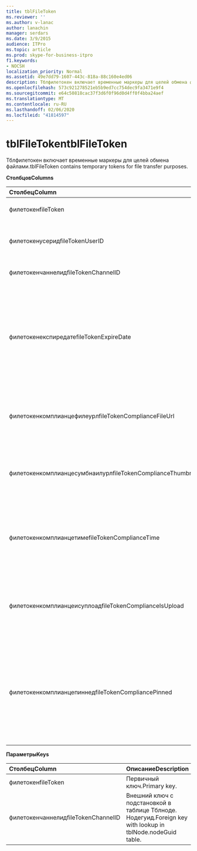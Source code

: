 ```yaml
---
title: tblFileToken
ms.reviewer: ''
ms.author: v-lanac
author: lanachin
manager: serdars
ms.date: 3/9/2015
audience: ITPro
ms.topic: article
ms.prod: skype-for-business-itpro
f1.keywords:
- NOCSH
localization_priority: Normal
ms.assetid: 49e7dd79-1607-443c-818a-88c160e4ed06
description: Тблфилетокен включает временные маркеры для целей обмена файлами.
ms.openlocfilehash: 573c921278521eb5b9ed7cc754dec9fa3471e9f4
ms.sourcegitcommit: e64c50818cac37f3d6f0f96d0d4ff0f4bba24aef
ms.translationtype: MT
ms.contentlocale: ru-RU
ms.lasthandoff: 02/06/2020
ms.locfileid: "41814597"
---
```

# <a name="tblfiletoken"></a><span data-ttu-id="4b1f9-103">tblFileToken</span><span class="sxs-lookup"><span data-stu-id="4b1f9-103">tblFileToken</span></span>
 
<span data-ttu-id="4b1f9-104">Тблфилетокен включает временные маркеры для целей обмена файлами.</span><span class="sxs-lookup"><span data-stu-id="4b1f9-104">tblFileToken contains temporary tokens for file transfer purposes.</span></span>
  
<span data-ttu-id="4b1f9-105">**Столбцов**</span><span class="sxs-lookup"><span data-stu-id="4b1f9-105">**Columns**</span></span>

|<span data-ttu-id="4b1f9-106">**Столбец**</span><span class="sxs-lookup"><span data-stu-id="4b1f9-106">**Column**</span></span>|<span data-ttu-id="4b1f9-107">**Тип**</span><span class="sxs-lookup"><span data-stu-id="4b1f9-107">**Type**</span></span>|<span data-ttu-id="4b1f9-108">**Описание**</span><span class="sxs-lookup"><span data-stu-id="4b1f9-108">**Description**</span></span>|
|:-----|:-----|:-----|
|<span data-ttu-id="4b1f9-109">филетокен</span><span class="sxs-lookup"><span data-stu-id="4b1f9-109">fileToken</span></span>  <br/> |<span data-ttu-id="4b1f9-110">nvarchar (50), NOT NULL</span><span class="sxs-lookup"><span data-stu-id="4b1f9-110">nvarchar (50), not null</span></span>  <br/> |<span data-ttu-id="4b1f9-111">Уникальный маркер (GUID).</span><span class="sxs-lookup"><span data-stu-id="4b1f9-111">Unique token (a GUID).</span></span>  <br/> |
|<span data-ttu-id="4b1f9-112">филетокенусерид</span><span class="sxs-lookup"><span data-stu-id="4b1f9-112">fileTokenUserID</span></span>  <br/> |<span data-ttu-id="4b1f9-113">int, NOT NULL</span><span class="sxs-lookup"><span data-stu-id="4b1f9-113">int, not null</span></span>  <br/> |<span data-ttu-id="4b1f9-114">Идентификатор участника, который передает файл.</span><span class="sxs-lookup"><span data-stu-id="4b1f9-114">ID of the principal that is transferring the file.</span></span>  <br/> |
|<span data-ttu-id="4b1f9-115">филетокенчаннелид</span><span class="sxs-lookup"><span data-stu-id="4b1f9-115">fileTokenChannelID</span></span>  <br/> |<span data-ttu-id="4b1f9-116">GUID, а не NULL</span><span class="sxs-lookup"><span data-stu-id="4b1f9-116">GUID, not null</span></span>  <br/> |<span data-ttu-id="4b1f9-117">GUID узла комнаты чата.</span><span class="sxs-lookup"><span data-stu-id="4b1f9-117">GUID of the chat room node.</span></span>  <br/> |
|<span data-ttu-id="4b1f9-118">филетокенекспиредате</span><span class="sxs-lookup"><span data-stu-id="4b1f9-118">fileTokenExpireDate</span></span>  <br/> |<span data-ttu-id="4b1f9-119">DateTime, NOT NULL</span><span class="sxs-lookup"><span data-stu-id="4b1f9-119">datetime, not null</span></span>  <br/> |<span data-ttu-id="4b1f9-120">Время окончания срока действия.</span><span class="sxs-lookup"><span data-stu-id="4b1f9-120">Expiration time.</span></span> <span data-ttu-id="4b1f9-121">(Срок действия токенов истекает через 30 минут, за исключением случаев, когда они закреплены (в этой статье описаны следующие описания).</span><span class="sxs-lookup"><span data-stu-id="4b1f9-121">(Tokens expire after 30 minutes, unless pinned (see the following descriptions in this column).</span></span>  <br/> |
|<span data-ttu-id="4b1f9-122">филетокенкомплианцефилеурл</span><span class="sxs-lookup"><span data-stu-id="4b1f9-122">fileTokenComplianceFileUrl</span></span>  <br/> |<span data-ttu-id="4b1f9-123">nvarchar(256)</span><span class="sxs-lookup"><span data-stu-id="4b1f9-123">nvarchar(256)</span></span>  <br/> |<span data-ttu-id="4b1f9-124">URL-адрес перенесенного файла (для использования службы соответствия требованиям).</span><span class="sxs-lookup"><span data-stu-id="4b1f9-124">URL of the transferred file (for Compliance service use).</span></span>  <br/> |
|<span data-ttu-id="4b1f9-125">филетокенкомплианцесумбнаилурл</span><span class="sxs-lookup"><span data-stu-id="4b1f9-125">fileTokenComplianceThumbnailUrl</span></span>  <br/> |<span data-ttu-id="4b1f9-126">nvarchar(256)</span><span class="sxs-lookup"><span data-stu-id="4b1f9-126">nvarchar(256)</span></span>  <br/> |<span data-ttu-id="4b1f9-127">URL-адрес миниатюры перенесенного файла (для использования службой соответствия требованиям).</span><span class="sxs-lookup"><span data-stu-id="4b1f9-127">URL of the thumbnail for the transferred file (for Compliance service use).</span></span>  <br/> |
|<span data-ttu-id="4b1f9-128">филетокенкомплианцетиме</span><span class="sxs-lookup"><span data-stu-id="4b1f9-128">fileTokenComplianceTime</span></span>  <br/> |<span data-ttu-id="4b1f9-129">datetime2</span><span class="sxs-lookup"><span data-stu-id="4b1f9-129">datetime2</span></span>  <br/> |<span data-ttu-id="4b1f9-130">Метка времени для фактической операции передачи файлов (для использования службой соответствия требованиям).</span><span class="sxs-lookup"><span data-stu-id="4b1f9-130">Timestamp for the actual file transfer operation (for Compliance service use).</span></span>  <br/> |
|<span data-ttu-id="4b1f9-131">филетокенкомплианцеисуплоад</span><span class="sxs-lookup"><span data-stu-id="4b1f9-131">fileTokenComplianceIsUpload</span></span>  <br/> |<span data-ttu-id="4b1f9-132">бит</span><span class="sxs-lookup"><span data-stu-id="4b1f9-132">bit</span></span>  <br/> |<span data-ttu-id="4b1f9-133">Значение true, если отправка; Значение false, если Download (для использования службы соответствия требованиям).</span><span class="sxs-lookup"><span data-stu-id="4b1f9-133">True if upload; False if download (for Compliance service use).</span></span>  <br/> |
|<span data-ttu-id="4b1f9-134">филетокенкомплианцепиннед</span><span class="sxs-lookup"><span data-stu-id="4b1f9-134">fileTokenCompliancePinned</span></span>  <br/> |<span data-ttu-id="4b1f9-135">bit, NOT NULL</span><span class="sxs-lookup"><span data-stu-id="4b1f9-135">bit, not null</span></span>  <br/> |<span data-ttu-id="4b1f9-136">Значение true, если маркер закреплен.</span><span class="sxs-lookup"><span data-stu-id="4b1f9-136">True if token is pinned.</span></span> <span data-ttu-id="4b1f9-137">Она используется для хранения токенов в таблице до тех пор, пока служба соответствия требованиям не сможет получить из нее нужные поля.</span><span class="sxs-lookup"><span data-stu-id="4b1f9-137">It's used to keep the token in the table until Compliance service has a chance to retrieve the relevant fields from it.</span></span>  <br/> |
   
<span data-ttu-id="4b1f9-138">**Параметры**</span><span class="sxs-lookup"><span data-stu-id="4b1f9-138">**Keys**</span></span>

|<span data-ttu-id="4b1f9-139">**Столбец**</span><span class="sxs-lookup"><span data-stu-id="4b1f9-139">**Column**</span></span>|<span data-ttu-id="4b1f9-140">**Описание**</span><span class="sxs-lookup"><span data-stu-id="4b1f9-140">**Description**</span></span>|
|:-----|:-----|
|<span data-ttu-id="4b1f9-141">филетокен</span><span class="sxs-lookup"><span data-stu-id="4b1f9-141">fileToken</span></span>  <br/> |<span data-ttu-id="4b1f9-142">Первичный ключ.</span><span class="sxs-lookup"><span data-stu-id="4b1f9-142">Primary key.</span></span>  <br/> |
|<span data-ttu-id="4b1f9-143">филетокенчаннелид</span><span class="sxs-lookup"><span data-stu-id="4b1f9-143">fileTokenChannelID</span></span>  <br/> |<span data-ttu-id="4b1f9-144">Внешний ключ с подстановкой в таблице Тблноде. Нодегуид.</span><span class="sxs-lookup"><span data-stu-id="4b1f9-144">Foreign key with lookup in tblNode.nodeGuid table.</span></span>  <br/> |
   

